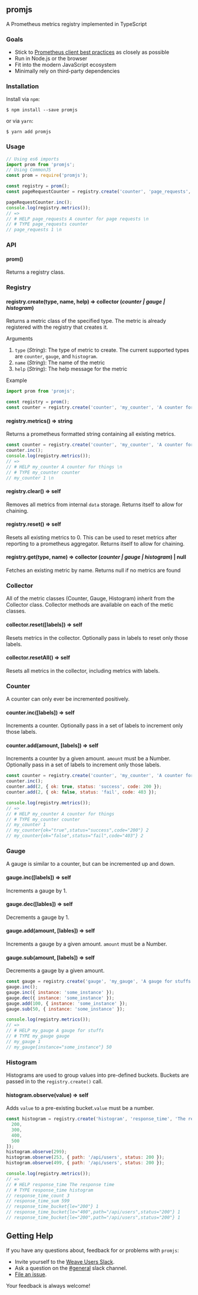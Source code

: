 ## promjs

A Prometheus metrics registry implemented in TypeScript

### Goals
* Stick to [Prometheus client best practices](https://prometheus.io/docs/instrumenting/writing_clientlibs/) as closely as possible
* Run in Node.js or the browser
* Fit into the modern JavaScript ecosystem
* Minimally rely on third-party dependencies

### Installation
Install via `npm`:

`$ npm install --save promjs`

or via `yarn`:

`$ yarn add promjs`


### Usage
```javascript
// Using es6 imports
import prom from 'promjs';
// Using CommonJS
const prom = require('promjs');

const registry = prom();
const pageRequestCounter = registry.create('counter', 'page_requests', 'A counter for page requests');

pageRequestCounter.inc();
console.log(registry.metrics());
// =>
// # HELP page_requests A counter for page requests \n
// # TYPE page_requests counter
// page_requests 1 \n
```


### API
#### prom()
Returns a registry class.


### Registry
#### registry.create(type, name, help) => collector (*counter | gauge | histogram*)
Returns a metric class of the specified type. The metric is already registered with the registry that creates it.

Arguments
1. `type` (*String*): The type of metric to create. The current supported types are `counter`, `gauge`, and `histogram`.
2. `name` (*String*): The name of the metric
3. `help` (*String*): The help message for the metric

Example
```javascript
import prom from 'promjs';

const registry = prom();
const counter = registry.create('counter', 'my_counter', 'A counter for things');
```

#### registry.metrics() => string
Returns a prometheus formatted string containing all existing metrics.
```javascript
const counter = registry.create('counter', 'my_counter', 'A counter for things');
counter.inc();
console.log(registry.metrics());
// =>
// # HELP my_counter A counter for things \n
// # TYPE my_counter counter
// my_counter 1 \n
```

#### registry.clear() => self
Removes all metrics from internal `data` storage. Returns itself to allow for chaining.

#### registry.reset() => self
Resets all existing metrics to 0. This can be used to reset metrics after reporting to a prometheus aggregator. Returns itself to allow for chaining.


#### registry.get(type, name) =>  collector (*counter | gauge | histogram*) | null
Fetches an existing metric by name. Returns null if no metrics are found


### Collector
All of the metric classes (Counter, Gauge, Histogram) inherit from the Collector class. Collector methods are available on each of the metic classes.

#### collector.reset([labels]) => self
Resets metrics in the collector. Optionally pass in labels to reset only those labels.

#### collector.resetAll() => self
Resets all metrics in the collector, including metrics with labels.


### Counter
A counter can only ever be incremented positively.
#### counter.inc([labels]) => self
Increments a counter. Optionally pass in a set of labels to increment only those labels.

#### counter.add(amount, [labels]) => self
Increments a counter by a given amount. `amount` must be a Number. Optionally pass in a set of labels to increment only those labels.

```javascript
const counter = registry.create('counter', 'my_counter', 'A counter for things');
counter.inc();
counter.add(2, { ok: true, status: 'success', code: 200 });
counter.add(2, { ok: false, status: 'fail', code: 403 });

console.log(registry.metrics());
// =>
// # HELP my_counter A counter for things
// # TYPE my_counter counter
// my_counter 1
// my_counter{ok="true",status="success",code="200"} 2
// my_counter{ok="false",status="fail",code="403"} 2
```


### Gauge
A gauge is similar to a counter, but can be incremented up and down.
#### gauge.inc([labels]) => self
Increments a gauge by 1.

#### gauge.dec([lables]) => self
Decrements a gauge by 1.

#### gauge.add(amount, [lables]) => self
Increments a gauge by a given amount. `amount` must be a Number.

#### gauge.sub(amount, [labels]) => self
Decrements a gauge by a given amount.

```javascript
const gauge = registry.create('gauge', 'my_gauge', 'A gauge for stuffs');
gauge.inc();
gauge.inc({ instance: 'some_instance' });
gauge.dec({ instance: 'some_instance' });
gauge.add(100, { instance: 'some_instance' });
gauge.sub(50, { instance: 'some_instance' });

console.log(registry.metrics());
// =>
// # HELP my_gauge A gauge for stuffs
// # TYPE my_gauge gauge
// my_gauge 1
// my_gauge{instance="some_instance"} 50
```

### Histogram
Histograms are used to group values into pre-defined buckets. Buckets are passed in to the `registry.create()` call.

#### histogram.observe(value) => self
Adds `value` to a pre-existing bucket.`value` must be a number.

```javascript
const histogram = registry.create('histogram', 'response_time', 'The response time', [
  200,
  300,
  400,
  500
]);
histogram.observe(299);
histogram.observe(253, { path: '/api/users', status: 200 });
histogram.observe(499, { path: '/api/users', status: 200 });

console.log(registry.metrics());
// =>
// # HELP response_time The response time
// # TYPE response_time histogram
// response_time_count 3
// response_time_sum 599
// response_time_bucket{le="200"} 1
// response_time_bucket{le="400",path="/api/users",status="200"} 1
// response_time_bucket{le="200",path="/api/users",status="200"} 1
```

## <a name="help"></a>Getting Help

If you have any questions about, feedback for or problems with `promjs`:

- Invite yourself to the <a href="https://slack.weave.works/" target="_blank">Weave Users Slack</a>.
- Ask a question on the [#general](https://weave-community.slack.com/messages/general/) slack channel.
- [File an issue](https://github.com/weaveworks/promjs/issues/new).

Your feedback is always welcome!
